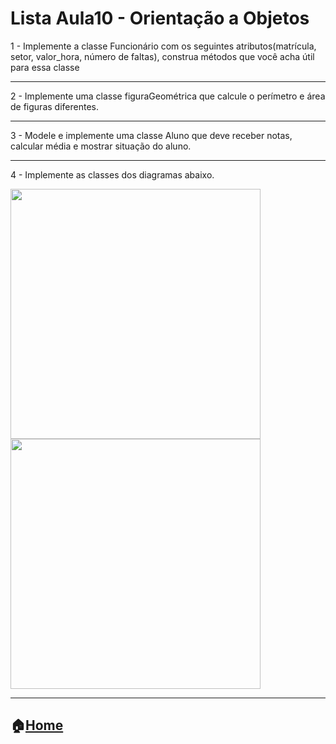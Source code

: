 # Lista Aula10 - Orientação a Objetos

1 - Implemente a classe Funcionário com os seguintes atributos(matrícula, setor, valor_hora, número de faltas),  construa métodos que você acha útil para essa classe

---

2 - Implemente  uma classe figuraGeométrica que calcule o perímetro e área de figuras diferentes. 

---
3 - Modele e implemente uma classe Aluno que deve receber notas, calcular média e mostrar situação do aluno.

---
4 - Implemente as classes dos diagramas abaixo.

<img src = "https://github.com/Evaldo-comp/Python-Mombaca/blob/main/Aula10/Diagrama%20em%20branco%20-%20P%C3%A1gina%206.png" width = "400px" height = "400px"><img src = "https://github.com/Evaldo-comp/Python-Mombaca/blob/main/Aula10/Diagrama%20em%20branco%20-%20P%C3%A1gina%207.png" width = "400px" height = "400px">

---
:house:[Home](https://github.com/Evaldo-comp/Python-Mombaca)
---
